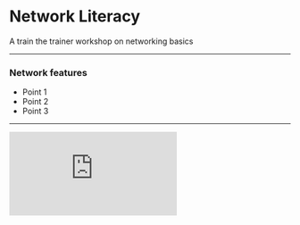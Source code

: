 # Network Literacy

A train the trainer workshop on networking basics

---

### Network features

- Point 1
- Point 2
- Point 3

---

![Global network map](https://www.aarnet.edu.au/images/uploads/resources/AARNet_National_Network_Map_082017.pdf)
